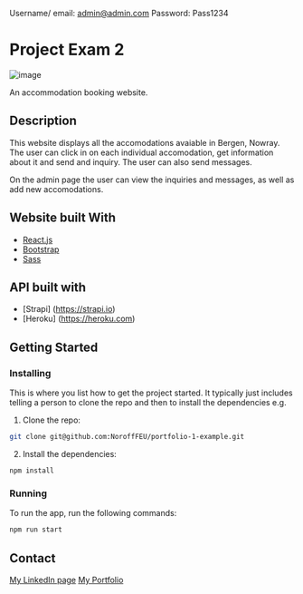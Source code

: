 Username/ email: admin@admin.com
Password: Pass1234

# Project Exam 2

![image](https://andreasletta-portfolio2.netlify.app/static/media/holidaze_home.658911713a350285b845.png)

An accommodation booking website.

## Description

This website displays all the accomodations avaiable in Bergen, Nowray. The user can click in on each individual accomodation, get information about it and send and inquiry. The user can also send messages.

On the admin page the user can view the inquiries and messages, as well as add new accomodations.

## Website built With

- [React.js](https://reactjs.org/)
- [Bootstrap](https://getbootstrap.com)
- [Sass](https://sass-lang.com)

## API built with

- [Strapi] (https://strapi.io)
- [Heroku] (https://heroku.com)

## Getting Started

### Installing

This is where you list how to get the project started. It typically just includes telling a person to clone the repo and then to install the dependencies e.g.

1. Clone the repo:

```bash
git clone git@github.com:NoroffFEU/portfolio-1-example.git
```

2. Install the dependencies:

```
npm install
```

### Running

To run the app, run the following commands:

```bash
npm run start
```

## Contact

[My LinkedIn page](https://www.linkedin.com/in/andrea-sletta-larsen-381b37121/)
[My Portfolio](https://andreasletta.com/)

